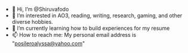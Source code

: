 - 👋 Hi, I’m @Shiruvafodo
- 👀 I’m interested in AO3, reading, writing, research, gaming, and other diverse hobbies.
- 🌱 I’m currently learning how to build experiences for my resume
- 📫 How to reach me: My personal email address is "posileroalyssa@yahoo.com"

<!---
Shiruvafodo/Shiruvafodo is a ✨ special ✨ repository because its `README.md` (this file) appears on your GitHub profile.
You can click the Preview link to take a look at your changes.
--->
